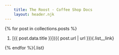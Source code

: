 ```yaml
---
    title: The Roost · Coffee Shop Docs
    layout: header.njk
---
```


{% for post in collections.posts %}

1. [{{ post.data.title }}]({{ post.url | url }}){.list__link}

{% endfor %}{.list}

